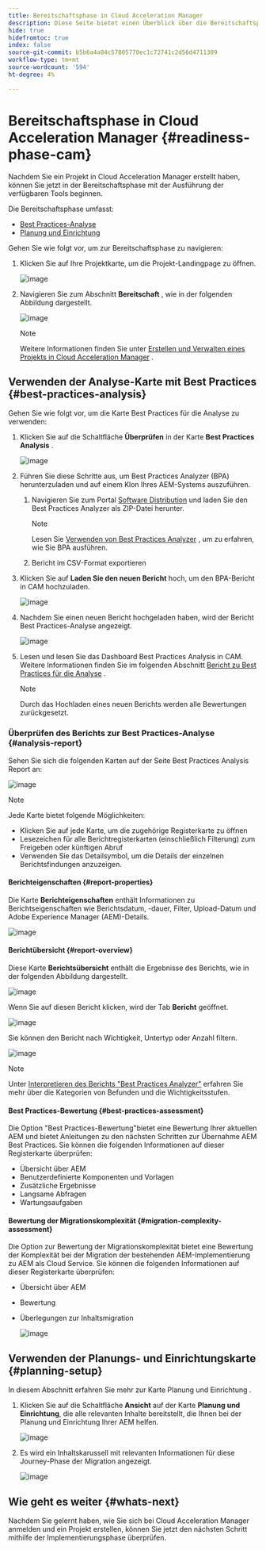 ```yaml
---
title: Bereitschaftsphase in Cloud Acceleration Manager
description: Diese Seite bietet einen Überblick über die Bereitschaftsphase in Cloud Acceleration Manager.
hide: true
hidefromtoc: true
index: false
source-git-commit: b5b6a4a84c57805770ec1c72741c2d56d4711309
workflow-type: tm+mt
source-wordcount: '594'
ht-degree: 4%

---
```



# Bereitschaftsphase in Cloud Acceleration Manager {#readiness-phase-cam}

Nachdem Sie ein Projekt in Cloud Acceleration Manager erstellt haben, können Sie jetzt in der Bereitschaftsphase mit der Ausführung der verfügbaren Tools beginnen.

Die Bereitschaftsphase umfasst:

* [Best Practices-Analyse](#best-practices-analysis)
* [Planung und Einrichtung](#planning-setup)

Gehen Sie wie folgt vor, um zur Bereitschaftsphase zu navigieren:

1. Klicken Sie auf Ihre Projektkarte, um die Projekt-Landingpage zu öffnen.

   ![image](/help/move-to-cloud-service/cloud-acceleration-manager/assets/cam-landing1.png)

1. Navigieren Sie zum Abschnitt **Bereitschaft** , wie in der folgenden Abbildung dargestellt.

   ![image](/help/move-to-cloud-service/cloud-acceleration-manager/assets/readiness-1.png)

   >[!NOTE]
   >Weitere Informationen finden Sie unter [Erstellen und Verwalten eines Projekts in Cloud Acceleration Manager](/help/move-to-cloud-service/cloud-acceleration-manager/using-cam/getting-started-cam.md) .

## Verwenden der Analyse-Karte mit Best Practices {#best-practices-analysis}

Gehen Sie wie folgt vor, um die Karte Best Practices für die Analyse zu verwenden:

1. Klicken Sie auf die Schaltfläche **Überprüfen** in der Karte **Best Practices Analysis** .

   ![image](/help/move-to-cloud-service/cloud-acceleration-manager/assets/readiness-2.png)

1. Führen Sie diese Schritte aus, um Best Practices Analyzer (BPA) herunterzuladen und auf einem Klon Ihres AEM-Systems auszuführen.

   1. Navigieren Sie zum Portal [Software Distribution](https://experience.adobe.com/#/downloads/content/software-distribution/en/aemcloud.html) und laden Sie den Best Practices Analyzer als ZIP-Datei herunter.

      >[!NOTE]
      >Lesen Sie [Verwenden von Best Practices Analyzer](https://experienceleague.adobe.com/docs/experience-manager-cloud-service/moving/cloud-migration/best-practices-analyzer/using-best-practices-analyzer.html?lang=en#imp-considerations) , um zu erfahren, wie Sie BPA ausführen.

   1. Bericht im CSV-Format exportieren

1. Klicken Sie auf **Laden Sie den neuen Bericht** hoch, um den BPA-Bericht in CAM hochzuladen.

   ![image](/help/move-to-cloud-service/cloud-acceleration-manager/assets/readiness-3.png)

1. Nachdem Sie einen neuen Bericht hochgeladen haben, wird der Bericht Best Practices-Analyse angezeigt.

   ![image](/help/move-to-cloud-service/cloud-acceleration-manager/assets/cam-bpareport.png)

1. Lesen und lesen Sie das Dashboard Best Practices Analysis in CAM. Weitere Informationen finden Sie im folgenden Abschnitt [Bericht zu Best Practices für die Analyse](#analysis-report) .

   >[!NOTE]
   >Durch das Hochladen eines neuen Berichts werden alle Bewertungen zurückgesetzt.

### Überprüfen des Berichts zur Best Practices-Analyse {#analysis-report}

Sehen Sie sich die folgenden Karten auf der Seite Best Practices Analysis Report an:

![image](/help/move-to-cloud-service/cloud-acceleration-manager/assets/cam-bpareport.png)

>[!NOTE]
> Jede Karte bietet folgende Möglichkeiten:
>* Klicken Sie auf jede Karte, um die zugehörige Registerkarte zu öffnen
>* Lesezeichen für alle Berichtregisterkarten (einschließlich Filterung) zum Freigeben oder künftigen Abruf
>* Verwenden Sie das Detailsymbol, um die Details der einzelnen Berichtsfindungen anzuzeigen.


#### Berichteigenschaften {#report-properties}

Die Karte **Berichteigenschaften** enthält Informationen zu Berichtseigenschaften wie Berichtsdatum, -dauer, Filter, Upload-Datum und Adobe Experience Manager (AEM)-Details.

![image](/help/move-to-cloud-service/cloud-acceleration-manager/assets/report-properties.png)

#### Berichtübersicht {#report-overview}

Diese Karte **Berichtsübersicht** enthält die Ergebnisse des Berichts, wie in der folgenden Abbildung dargestellt.

![image](/help/move-to-cloud-service/cloud-acceleration-manager/assets/report-overview.png)

Wenn Sie auf diesen Bericht klicken, wird der Tab **Bericht** geöffnet.

![image](/help/move-to-cloud-service/cloud-acceleration-manager/assets/report-overview2.png)

Sie können den Bericht nach Wichtigkeit, Untertyp oder Anzahl filtern.

![image](/help/move-to-cloud-service/cloud-acceleration-manager/assets/report-overview3.png)

>[!NOTE]
>Unter [Interpretieren des Berichts &quot;Best Practices Analyzer&quot;](https://experienceleague.adobe.com/docs/experience-manager-cloud-service/moving/cloud-migration/best-practices-analyzer/using-best-practices-analyzer.html?lang=en) erfahren Sie mehr über die Kategorien von Befunden und die Wichtigkeitsstufen.

#### Best Practices-Bewertung {#best-practices-assessment}

Die Option &quot;Best Practices-Bewertung&quot;bietet eine Bewertung Ihrer aktuellen AEM und bietet Anleitungen zu den nächsten Schritten zur Übernahme AEM Best Practices. Sie können die folgenden Informationen auf dieser Registerkarte überprüfen:

* Übersicht über AEM
* Benutzerdefinierte Komponenten und Vorlagen
* Zusätzliche Ergebnisse
* Langsame Abfragen
* Wartungsaufgaben

#### Bewertung der Migrationskomplexität {#migration-complexity-assessment}

Die Option zur Bewertung der Migrationskomplexität bietet eine Bewertung der Komplexität bei der Migration der bestehenden AEM-Implementierung zu AEM als Cloud Service. Sie können die folgenden Informationen auf dieser Registerkarte überprüfen:

* Übersicht über AEM
* Bewertung
* Überlegungen zur Inhaltsmigration

   ![image](/help/move-to-cloud-service/cloud-acceleration-manager/assets/migration-complexity-1.png)

## Verwenden der Planungs- und Einrichtungskarte {#planning-setup}

In diesem Abschnitt erfahren Sie mehr zur Karte Planung und Einrichtung .

1. Klicken Sie auf die Schaltfläche **Ansicht** auf der Karte **Planung und Einrichtung**, die alle relevanten Inhalte bereitstellt, die Ihnen bei der Planung und Einrichtung Ihrer AEM helfen.

   ![image](/help/move-to-cloud-service/cloud-acceleration-manager/assets/readiness-4.png)

1. Es wird ein Inhaltskarussell mit relevanten Informationen für diese Journey-Phase der Migration angezeigt.

   ![image](/help/move-to-cloud-service/cloud-acceleration-manager/assets/readiness-5-planning.png)

## Wie geht es weiter {#whats-next}

Nachdem Sie gelernt haben, wie Sie sich bei Cloud Acceleration Manager anmelden und ein Projekt erstellen, können Sie jetzt den nächsten Schritt mithilfe der Implementierungsphase überprüfen.
